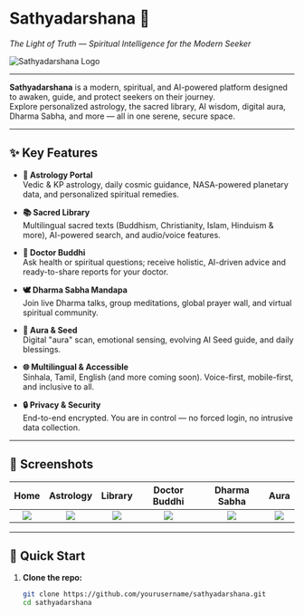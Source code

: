 # Sathyadarshana 🌌  
_The Light of Truth — Spiritual Intelligence for the Modern Seeker_

![Sathyadarshana Logo](assets/og-image.jpg)

---

**Sathyadarshana** is a modern, spiritual, and AI-powered platform designed to awaken, guide, and protect seekers on their journey.  
Explore personalized astrology, the sacred library, AI wisdom, digital aura, Dharma Sabha, and more — all in one serene, secure space.

---

## ✨ Key Features

- **🔭 Astrology Portal**  
  Vedic & KP astrology, daily cosmic guidance, NASA-powered planetary data, and personalized spiritual remedies.

- **📚 Sacred Library**  
  Multilingual sacred texts (Buddhism, Christianity, Islam, Hinduism & more), AI-powered search, and audio/voice features.

- **🧠 Doctor Buddhi**  
  Ask health or spiritual questions; receive holistic, AI-driven advice and ready-to-share reports for your doctor.

- **🕊️ Dharma Sabha Mandapa**  
  Join live Dharma talks, group meditations, global prayer wall, and virtual spiritual community.

- **🌈 Aura & Seed**  
  Digital "aura" scan, emotional sensing, evolving AI Seed guide, and daily blessings.

- **🌐 Multilingual & Accessible**  
  Sinhala, Tamil, English (and more coming soon). Voice-first, mobile-first, and inclusive to all.

- **🔒 Privacy & Security**  
  End-to-end encrypted. You are in control — no forced login, no intrusive data collection.

---

## 📲 Screenshots

| Home | Astrology | Library | Doctor Buddhi | Dharma Sabha | Aura |
|:----:|:--------:|:-------:|:-------------:|:------------:|:----:|
| ![](assets/screenshot-home.png) | ![](assets/screenshot-astrology.png) | ![](assets/screenshot-library.png) | ![](assets/screenshot-buddhi.png) | ![](assets/screenshot-sabha.png) | ![](assets/screenshot-aura.png) |

---

## 🚀 Quick Start

1. **Clone the repo:**
   ```bash
   git clone https://github.com/yourusername/sathyadarshana.git
   cd sathyadarshana
